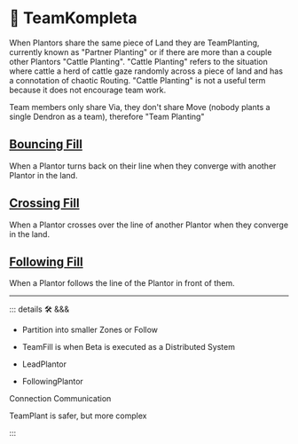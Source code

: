 # 🔻 <via>TeamKompleta</via>

When Plantors share the same piece of Land they are TeamPlanting, currently known as "Partner Planting" or if there are more than a couple other Plantors "Cattle Planting". "Cattle Planting" refers to the situation where cattle a herd of cattle gaze randomly across a piece of land and has a connotation of chaotic Routing. "Cattle Planting" is not a useful term because it does not encourage team work.

Team members only share Via, they don't share Move (nobody plants a single Dendron as a team), therefore "Team Planting"

## [Bouncing Fill](/encyclopedia/Via/TeamPlant/BouncingCover)

When a Plantor turns back on their line when they converge with another Plantor in the land.

## [Crossing Fill](/encyclopedia/Via/TeamPlant/CrossingCover)

When a Plantor crosses over the line of another Plantor when they converge in the land.

## [Following Fill](/encyclopedia/Via/TeamPlant/FollowingCover)

When a Plantor follows the line of the Plantor in front of them.

---

<!-- =================================================== -->
<!-- =================================================== -->
<!-- =================================================== -->
<!-- =================================================== -->
<!-- =================================================== -->
::: details 🛠 <dev>&&&</dev>

- Partition into smaller Zones or Follow

- TeamFill is when Beta is executed as a Distributed System
- LeadPlantor
- FollowingPlantor

Connection Communication

TeamPlant is safer, but more complex

:::
